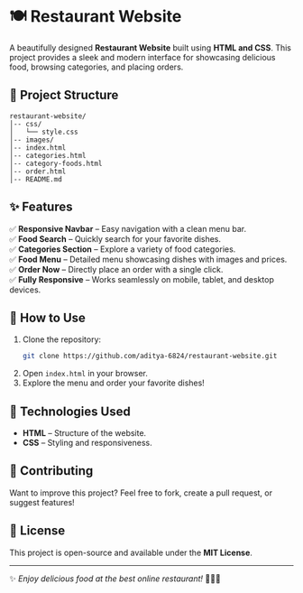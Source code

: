 # 🍽️ Restaurant Website

A beautifully designed **Restaurant Website** built using **HTML and CSS**. This project provides a sleek and modern interface for showcasing delicious food, browsing categories, and placing orders.

## 📂 Project Structure
```
restaurant-website/
│-- css/
│   └── style.css
│-- images/
│-- index.html
│-- categories.html
│-- category-foods.html
│-- order.html
│-- README.md
```

## ✨ Features

✅ **Responsive Navbar** – Easy navigation with a clean menu bar.  
✅ **Food Search** – Quickly search for your favorite dishes.  
✅ **Categories Section** – Explore a variety of food categories.  
✅ **Food Menu** – Detailed menu showcasing dishes with images and prices.  
✅ **Order Now** – Directly place an order with a single click.  
✅ **Fully Responsive** – Works seamlessly on mobile, tablet, and desktop devices.  

## 🚀 How to Use

1. Clone the repository:
   ```bash
   git clone https://github.com/aditya-6824/restaurant-website.git
   ```
2. Open `index.html` in your browser.
3. Explore the menu and order your favorite dishes!


## 🔧 Technologies Used
- **HTML** – Structure of the website.
- **CSS** – Styling and responsiveness.

## 🌟 Contributing
Want to improve this project? Feel free to fork, create a pull request, or suggest features!

## 📜 License
This project is open-source and available under the **MIT License**.

---
✨ _Enjoy delicious food at the best online restaurant!_ 🍕🍔🍜

